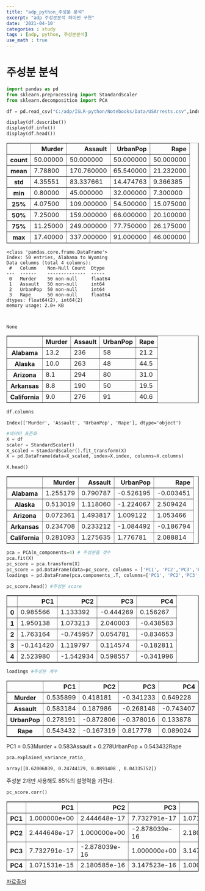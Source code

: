 ```yaml
---
title: "adp_python_주성분 분석"
excerpt: "adp 주성분분석 파이썬 구현"
date: '2021-04-10'
categories : study
tags : [adp, python, 주성분분석]
use_math : true
---
```




# 주성분 분석


```python
import pandas as pd
from sklearn.preprocessing import StandardScaler
from sklearn.decomposition import PCA

```


```python
df = pd.read_csv("C:/adp/ISLR-python/Notebooks/Data/USArrests.csv",index_col='Unnamed: 0' )
```


```python
display(df.describe())
display(df.info())
display(df.head())

```


<div>
<style scoped>
    .dataframe tbody tr th:only-of-type {
        vertical-align: middle;
    }

    .dataframe tbody tr th {
        vertical-align: top;
    }
    
    .dataframe thead th {
        text-align: right;
    }
</style>
<table border="1" class="dataframe">
  <thead>
    <tr style="text-align: right;">
      <th></th>
      <th>Murder</th>
      <th>Assault</th>
      <th>UrbanPop</th>
      <th>Rape</th>
    </tr>
  </thead>
  <tbody>
    <tr>
      <th>count</th>
      <td>50.00000</td>
      <td>50.000000</td>
      <td>50.000000</td>
      <td>50.000000</td>
    </tr>
    <tr>
      <th>mean</th>
      <td>7.78800</td>
      <td>170.760000</td>
      <td>65.540000</td>
      <td>21.232000</td>
    </tr>
    <tr>
      <th>std</th>
      <td>4.35551</td>
      <td>83.337661</td>
      <td>14.474763</td>
      <td>9.366385</td>
    </tr>
    <tr>
      <th>min</th>
      <td>0.80000</td>
      <td>45.000000</td>
      <td>32.000000</td>
      <td>7.300000</td>
    </tr>
    <tr>
      <th>25%</th>
      <td>4.07500</td>
      <td>109.000000</td>
      <td>54.500000</td>
      <td>15.075000</td>
    </tr>
    <tr>
      <th>50%</th>
      <td>7.25000</td>
      <td>159.000000</td>
      <td>66.000000</td>
      <td>20.100000</td>
    </tr>
    <tr>
      <th>75%</th>
      <td>11.25000</td>
      <td>249.000000</td>
      <td>77.750000</td>
      <td>26.175000</td>
    </tr>
    <tr>
      <th>max</th>
      <td>17.40000</td>
      <td>337.000000</td>
      <td>91.000000</td>
      <td>46.000000</td>
    </tr>
  </tbody>
</table>
</div>


    <class 'pandas.core.frame.DataFrame'>
    Index: 50 entries, Alabama to Wyoming
    Data columns (total 4 columns):
     #   Column    Non-Null Count  Dtype  
    ---  ------    --------------  -----  
     0   Murder    50 non-null     float64
     1   Assault   50 non-null     int64  
     2   UrbanPop  50 non-null     int64  
     3   Rape      50 non-null     float64
    dtypes: float64(2), int64(2)
    memory usage: 2.0+ KB



    None



<div>
<style scoped>
    .dataframe tbody tr th:only-of-type {
        vertical-align: middle;
    }

    .dataframe tbody tr th {
        vertical-align: top;
    }
    
    .dataframe thead th {
        text-align: right;
    }
</style>
<table border="1" class="dataframe">
  <thead>
    <tr style="text-align: right;">
      <th></th>
      <th>Murder</th>
      <th>Assault</th>
      <th>UrbanPop</th>
      <th>Rape</th>
    </tr>
  </thead>
  <tbody>
    <tr>
      <th>Alabama</th>
      <td>13.2</td>
      <td>236</td>
      <td>58</td>
      <td>21.2</td>
    </tr>
    <tr>
      <th>Alaska</th>
      <td>10.0</td>
      <td>263</td>
      <td>48</td>
      <td>44.5</td>
    </tr>
    <tr>
      <th>Arizona</th>
      <td>8.1</td>
      <td>294</td>
      <td>80</td>
      <td>31.0</td>
    </tr>
    <tr>
      <th>Arkansas</th>
      <td>8.8</td>
      <td>190</td>
      <td>50</td>
      <td>19.5</td>
    </tr>
    <tr>
      <th>California</th>
      <td>9.0</td>
      <td>276</td>
      <td>91</td>
      <td>40.6</td>
    </tr>
  </tbody>
</table>
</div>



```python
df.columns
```




    Index(['Murder', 'Assault', 'UrbanPop', 'Rape'], dtype='object')




```python
#데이터 표준화
X = df
scaler = StandardScaler()
X_scaled = StandardScaler().fit_transform(X)
X = pd.DataFrame(data=X_scaled, index=X.index, columns=X.columns)

```


```python
X.head()
```




<div>
<style scoped>
    .dataframe tbody tr th:only-of-type {
        vertical-align: middle;
    }

    .dataframe tbody tr th {
        vertical-align: top;
    }
    
    .dataframe thead th {
        text-align: right;
    }
</style>
<table border="1" class="dataframe">
  <thead>
    <tr style="text-align: right;">
      <th></th>
      <th>Murder</th>
      <th>Assault</th>
      <th>UrbanPop</th>
      <th>Rape</th>
    </tr>
  </thead>
  <tbody>
    <tr>
      <th>Alabama</th>
      <td>1.255179</td>
      <td>0.790787</td>
      <td>-0.526195</td>
      <td>-0.003451</td>
    </tr>
    <tr>
      <th>Alaska</th>
      <td>0.513019</td>
      <td>1.118060</td>
      <td>-1.224067</td>
      <td>2.509424</td>
    </tr>
    <tr>
      <th>Arizona</th>
      <td>0.072361</td>
      <td>1.493817</td>
      <td>1.009122</td>
      <td>1.053466</td>
    </tr>
    <tr>
      <th>Arkansas</th>
      <td>0.234708</td>
      <td>0.233212</td>
      <td>-1.084492</td>
      <td>-0.186794</td>
    </tr>
    <tr>
      <th>California</th>
      <td>0.281093</td>
      <td>1.275635</td>
      <td>1.776781</td>
      <td>2.088814</td>
    </tr>
  </tbody>
</table>
</div>




```python
pca = PCA(n_components=4) # 주성분을 갯수
pca.fit(X)
pc_score = pca.transform(X)
pc_score = pd.DataFrame(data=pc_score, columns = ['PC1', 'PC2','PC3','PC4'])# 주성분으로 이루어진 데이터 프레임 구성
loadings = pd.DataFrame(pca.components_.T, columns=['PC1', 'PC2','PC3','PC4'], index=df.columns) # 주성분 계수 


```


```python
pc_score.head() #주성분 score
```




<div>
<style scoped>
    .dataframe tbody tr th:only-of-type {
        vertical-align: middle;
    }

    .dataframe tbody tr th {
        vertical-align: top;
    }
    
    .dataframe thead th {
        text-align: right;
    }
</style>
<table border="1" class="dataframe">
  <thead>
    <tr style="text-align: right;">
      <th></th>
      <th>PC1</th>
      <th>PC2</th>
      <th>PC3</th>
      <th>PC4</th>
    </tr>
  </thead>
  <tbody>
    <tr>
      <th>0</th>
      <td>0.985566</td>
      <td>1.133392</td>
      <td>-0.444269</td>
      <td>0.156267</td>
    </tr>
    <tr>
      <th>1</th>
      <td>1.950138</td>
      <td>1.073213</td>
      <td>2.040003</td>
      <td>-0.438583</td>
    </tr>
    <tr>
      <th>2</th>
      <td>1.763164</td>
      <td>-0.745957</td>
      <td>0.054781</td>
      <td>-0.834653</td>
    </tr>
    <tr>
      <th>3</th>
      <td>-0.141420</td>
      <td>1.119797</td>
      <td>0.114574</td>
      <td>-0.182811</td>
    </tr>
    <tr>
      <th>4</th>
      <td>2.523980</td>
      <td>-1.542934</td>
      <td>0.598557</td>
      <td>-0.341996</td>
    </tr>
  </tbody>
</table>
</div>




```python
loadings #주성분 계수
```




<div>
<style scoped>
    .dataframe tbody tr th:only-of-type {
        vertical-align: middle;
    }

    .dataframe tbody tr th {
        vertical-align: top;
    }
    
    .dataframe thead th {
        text-align: right;
    }
</style>
<table border="1" class="dataframe">
  <thead>
    <tr style="text-align: right;">
      <th></th>
      <th>PC1</th>
      <th>PC2</th>
      <th>PC3</th>
      <th>PC4</th>
    </tr>
  </thead>
  <tbody>
    <tr>
      <th>Murder</th>
      <td>0.535899</td>
      <td>0.418181</td>
      <td>-0.341233</td>
      <td>0.649228</td>
    </tr>
    <tr>
      <th>Assault</th>
      <td>0.583184</td>
      <td>0.187986</td>
      <td>-0.268148</td>
      <td>-0.743407</td>
    </tr>
    <tr>
      <th>UrbanPop</th>
      <td>0.278191</td>
      <td>-0.872806</td>
      <td>-0.378016</td>
      <td>0.133878</td>
    </tr>
    <tr>
      <th>Rape</th>
      <td>0.543432</td>
      <td>-0.167319</td>
      <td>0.817778</td>
      <td>0.089024</td>
    </tr>
  </tbody>
</table>
</div>



PC1 = 0.53Murder + 0.583Assault + 0.278UrbanPop + 0.543432Rape


```python
pca.explained_variance_ratio_  
```




    array([0.62006039, 0.24744129, 0.0891408 , 0.04335752])



주성분 2개만 사용해도 85%의 설명력을 가진다.


```python
pc_score.corr()
```




<div>
<style scoped>
    .dataframe tbody tr th:only-of-type {
        vertical-align: middle;
    }

    .dataframe tbody tr th {
        vertical-align: top;
    }
    
    .dataframe thead th {
        text-align: right;
    }
</style>
<table border="1" class="dataframe">
  <thead>
    <tr style="text-align: right;">
      <th></th>
      <th>PC1</th>
      <th>PC2</th>
      <th>PC3</th>
      <th>PC4</th>
    </tr>
  </thead>
  <tbody>
    <tr>
      <th>PC1</th>
      <td>1.000000e+00</td>
      <td>2.444648e-17</td>
      <td>7.732791e-17</td>
      <td>1.071531e-15</td>
    </tr>
    <tr>
      <th>PC2</th>
      <td>2.444648e-17</td>
      <td>1.000000e+00</td>
      <td>-2.878039e-16</td>
      <td>2.180585e-16</td>
    </tr>
    <tr>
      <th>PC3</th>
      <td>7.732791e-17</td>
      <td>-2.878039e-16</td>
      <td>1.000000e+00</td>
      <td>3.147523e-16</td>
    </tr>
    <tr>
      <th>PC4</th>
      <td>1.071531e-15</td>
      <td>2.180585e-16</td>
      <td>3.147523e-16</td>
      <td>1.000000e+00</td>
    </tr>
  </tbody>
</table>
</div>



[자료출처](https://github.com/JWarmenhoven/ISLR-python/blob/master/Notebooks/Data/USArrests.csv)


```python

```


```python

```
